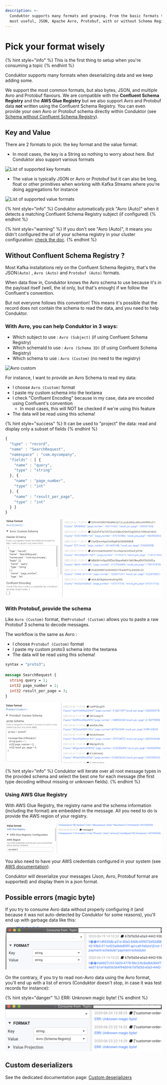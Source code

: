 ```yaml
---
description: >-
  Conduktor supports many formats and growing. From the basic formats to the
  most useful, JSON, Apache Avro, Protobuf, with or without Schema Registry.
---
```


# Pick your format wisely

{% hint style="info" %}
This is the first thing to setup when you're consuming a topic
{% endhint %}

Conduktor supports many formats when deserializing data and we keep adding some.

We support the most common formats, but also bytes, JSON, and multiple Avro and Protobuf flavours. We are compatible with the **Confluent Schema Registry** and the **AWS Glue Registry** but we also support Avro and Protobuf data **not** written using the Confluent Schema Registry. You can even provide your own Avro or Protobuf schema directly within Conduktor (see [Schema without Confluent Schema Registry](pick-your-format-wisely.md#without-confluent-schema-registry)).

## Key and Value

There are 2 formats to pick: the key format and the value format.

* In most cases, the key is a String so nothing to worry about here. But Conduktor also support various formats

![List of supported key formats](../../.gitbook/assets/key\_formats.png)

* The value is typically JSON or Avro or Protobuf but it can also be long, float or other primitives when working with Kafka Streams where you're doing aggregations for instance

![List of supported value formats](../../.gitbook/assets/value\_formats.png)

{% hint style="info" %}
Conduktor automatically pick "Avro (Auto)" when it detects a matching Confluent Schema Registry subject (if configured)
{% endhint %}

{% hint style="warning" %}
If you don't see "Avro (Auto)", it means you didn't configured the url of your schema registry in your cluster configuration: [check the doc](https://docs.conduktor.io/kafka-cluster-connection/setting-up-a-connection-to-kafka#schema-registry).
{% endhint %}

## Without Confluent Schema Registry ?

Most Kafka installations rely on the Confluent Schema Registry, that's the JSON`(Auto)` , `Avro (Auto)` and `Protobuf (Auto)` formats.&#x20;

When data flow in, Conduktor knows the Avro schema to use because it's in the payload itself (well, the id only, but that's enough) if we follow the Confluent's convention.

But not everyone follows this convention! This means it's possible that the record does not contain the schema to read the data, and you need to help Conduktor.

### With Avro, you can help Conduktor in 3 ways:

* Which subject to use : `Avro (Subject)` (if using Confluent Schema Registry)
* Which schemaId to use : `Avro (Schema ID)` (if using Confluent Schema Registry)
* Which schema to use : `Avro (Custom)` (no need to the registry)

![Avro custom](../../.gitbook/assets/value\_formats\_avro.png)

For instance, I want to provide an Avro Schema to read my data:

* I choose `Avro (Custom)` format
* I paste my custom schema into the textarea
* I check "Confluent Encoding" because in my case, data are encoded using Confluent's convention
  * In most cases, this will NOT be checked if we're using this feature
* The data will be read using this schema!

{% hint style="success" %}
It can be used to "project" the data: read and display only a subset of fields
{% endhint %}

```javascript
{
  "type" : "record",
  "name" : "SearchRequest",
  "namespace" : "com.mycompany",
  "fields" : [ {
    "name" : "query",
    "type" : "string"
  }, {
    "name" : "page_number",
    "type" : "int"
  }, {
    "name" : "result_per_page",
    "type" : "int"
  } ]
}
```

![Consume using custom Avro schema](<../../.gitbook/assets/image (52) (1).png>)

### With Protobuf, provide the schema

Like `Avro (Custom)` format, the`Protobuf (Custom)` allows you to paste a raw Protobuf 3 schema to decode messages.

The workflow is the same as Avro :&#x20;

* &#x20;I choose `Protobuf (Custom)` format
* I paste my custom proto3 schema into the textarea
* The data will be read using this schema!

```protobuf
syntax = "proto3";

message SearchRequest {
  string query = 1;
  int32 page_number = 2;
  int32 result_per_page = 3;
}
```

![Consume using custom Protobuf Schema](<../../.gitbook/assets/image (54) (1).png>)

{% hint style="info" %}
Conduktor will iterate over all root message types in the provided schema and select the best one for each message (the first type decoding without missing or unknown fields).
{% endhint %}

### Using AWS Glue Registry
With AWS Glue Registry, the registry name and the schema information (including the format) are embedded in the message. 
All you need to do is provide the AWS region of your registry.

![Consume with AWS Glue Registry](<../../.gitbook/assets/aws-glue-consume-config.png>)

You also need to have your AWS credentials configured in your system 
(see [AWS documentation](https://docs.aws.amazon.com/cli/latest/userguide/cli-configure-files.html)).

Conduktor will deserialize your messages (Json, Avro, Protobuf format are supported) and display them in a json format.
## Possible errors (magic byte)

If you try to consume Avro data without properly configuring it (and because it was not auto-detected by Conduktor for some reasons), you'll end up with garbage data like this:

![](<../../.gitbook/assets/screenshot-2020-06-25-at-16.13.10 (1).png>)

On the contrary, if you try to read non-Avro data using the Avro format, you'll end up with a list of errors (Conduktor doesn't stop, in case it was test records for instance):

{% hint style="danger" %}
ERR: Unknown magic byte!
{% endhint %}

![](<../../.gitbook/assets/screenshot-2020-06-25-at-16.15.21 (1).png>)

## Custom deserializers

See the dedicated documentation page: [Custom deserializers](custom-deserializers/)
